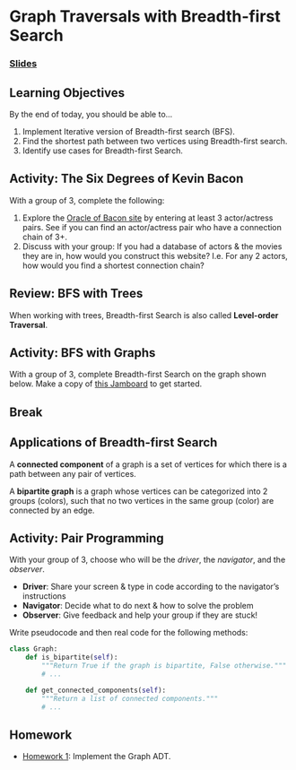 # Graph Traversals with Breadth-first Search

### [Slides](https://docs.google.com/presentation/d/1bfFSSSj4j9H5nefw1gJfwvViPXt1RzdiyQ6l6ET2wAA/edit#slide=id.g87acb17775_0_437)

## Learning Objectives

By the end of today, you should be able to...

1. Implement Iterative version of Breadth-first search (BFS).
1. Find the shortest path between two vertices using Breadth-first search.
1. Identify use cases for Breadth-first Search.

## Activity: The Six Degrees of Kevin Bacon

With a group of 3, complete the following:

1. Explore the [Oracle of Bacon site](https://oracleofbacon.org/) by entering at least 3 actor/actress pairs. See if you can find an actor/actress pair who have a connection chain of 3+.
1. Discuss with your group: If you had a database of actors & the movies they are in, how would you construct this website? I.e. For any 2 actors, how would you find a shortest connection chain?

## Review: BFS with Trees

When working with trees, Breadth-first Search is also called **Level-order Traversal**.

## Activity: BFS with Graphs

With a group of 3, complete Breadth-first Search on the graph shown below. Make a copy of [this Jamboard](https://jamboard.google.com/d/1YbMou_a8e9o3mFHarZJiP8ccQQ-P837baiaTX2YhI6M/edit?usp=sharing) to get started.

## Break

## Applications of Breadth-first Search

A **connected component** of a graph is a set of vertices for which there is a path between any pair of vertices.

A **bipartite graph** is a graph whose vertices can be categorized into 2 groups (colors), such that no two vertices in the same group (color) are connected by an edge.

## Activity: Pair Programming

With your group of 3, choose who will be the _driver_, the _navigator_, and the _observer_.

- **Driver**: Share your screen & type in code according to the navigator’s instructions
- **Navigator**: Decide what to do next & how to solve the problem
- **Observer**: Give feedback and help your group if they are stuck!

Write pseudocode and then real code for the following methods:

```py
class Graph:
    def is_bipartite(self):
        """Return True if the graph is bipartite, False otherwise."""
        # ...

    def get_connected_components(self):
        """Return a list of connected components."""
        # ...
```

## Homework

- [Homework 1](Assignments/01-Graph-ADT): Implement the Graph ADT.